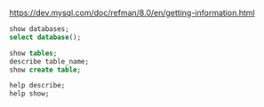 https://dev.mysql.com/doc/refman/8.0/en/getting-information.html

```sql
show databases;
select database();

show tables;
describe table_name;
show create table;

help describe;
help show;
```